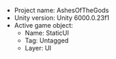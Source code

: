 <!-- UNITY CODE ASSIST INSTRUCTIONS START -->
- Project name: AshesOfTheGods
- Unity version: Unity 6000.0.23f1
- Active game object:
  - Name: StaticUI
  - Tag: Untagged
  - Layer: UI
<!-- UNITY CODE ASSIST INSTRUCTIONS END -->